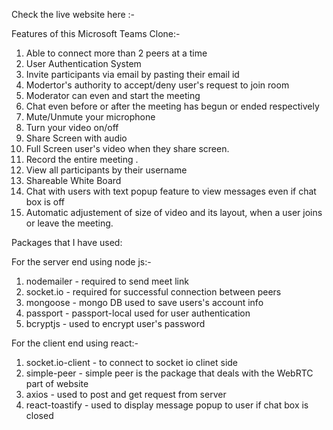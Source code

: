 Check the live website here :- 



Features of this Microsoft Teams Clone:-

1) Able to connect more than 2 peers at a time
2) User Authentication System
3) Invite participants via email by pasting their email id
4) Modertor's authority to accept/deny user's request to join room
5) Moderator can even and start the meeting
6) Chat even before or after the meeting has begun or ended respectively
7) Mute/Unmute your microphone
8) Turn your video on/off
9) Share Screen with audio
10) Full Screen user's video when they share screen.
11) Record the entire meeting .
12) View all participants by their username
13) Shareable White Board
14) Chat with  users with text popup feature to view messages even if chat box is off
15) Automatic adjustement of size of video and its layout, when a user joins or leave the meeting.


Packages that I have used: 

For the server end using node js:- 
1) nodemailer - required to send meet link
2) socket.io  - required for successful connection between peers
3) mongoose   - mongo DB used to save users's account info
4) passport   - passport-local used for user authentication
5) bcryptjs   - used to encrypt user's password

For the client end using react:-
1) socket.io-client - to connect to socket io clinet side
2) simple-peer      - simple peer is the package that deals with the WebRTC part of website
3) axios            - used to post and get request from server
4) react-toastify   - used to display message popup to user if chat box is closed
